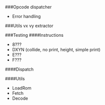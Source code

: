 ###Opcode dispatcher
- Error handling

###Utils
vx vy extractor

###Testing
####Instructions
- 8???
- DXYN (collide, no print, height, simple print)
- E???
- F???

####Dispatch

####Utils
- LoadRom
- Fetch
- Decode
